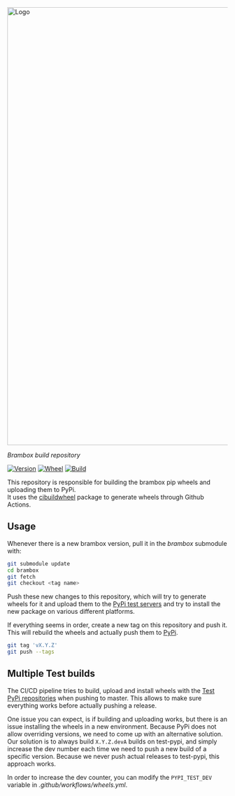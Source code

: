 <img src="https://gitlab.com/EAVISE/brambox/raw/master/docs/.static/logo-wide.png" alt="Logo" width="1000" />

_Brambox build repository_

[![Version][version-badge]][pypi-url]
[![Wheel][wheel-badge]][wheel-url]
[![Build][build-badge]][build-url]


This repository is responsible for building the brambox pip wheels and uploading them to PyPi.  
It uses the [cibuildwheel](https://github.com/joerick/cibuildwheel) package to generate wheels through Github Actions.

## Usage
Whenever there is a new brambox version, pull it in the _brambox_ submodule with:
``` bash
git submodule update
cd brambox
git fetch
git checkout <tag name>
```

Push these new changes to this repository, which will try to generate wheels for it and upload them to the [PyPi test servers](https://test.pypi.org/project/brambox/)
and try to install the new package on various different platforms.

If everything seems in order, create a new tag on this repository and push it.
This will rebuild the wheels and actually push them to [PyPi](https://pypi.org/project/brambox/).

``` bash
git tag 'vX.Y.Z'
git push --tags
```

## Multiple Test builds
The CI/CD pipeline tries to build, upload and install wheels with the [Test PyPi repositories](https://test.pypi.org/project/brambox/) when pushing to master.
This allows to make sure everything works before actually pushing a release.

One issue you can expect, is if building and uploading works, but there is an issue installing the wheels in a new environment.
Because PyPi does not allow overriding versions, we need to come up with an alternative solution.
Our solution is to always build `X.Y.Z.devA` builds on test-pypi, and simply increase the dev number each time we need to push a new build of a specific version.
Because we never push actual releases to test-pypi, this approach works.

In order to increase the dev counter, you can modify the `PYPI_TEST_DEV` variable in *.github/workflows/wheels.yml*.


[version-badge]: https://img.shields.io/pypi/v/brambox.svg?label=version
[pypi-url]: https://pypi.org/project/brambox/
[wheel-badge]: https://img.shields.io/pypi/wheel/brambox.svg
[wheel-url]: https://pypi.org/project/brambox
[build-badge]: https://github.com/eavise-kul/brambox-build/actions/workflows/wheels.yml/badge.svg
[build-url]: https://github.com/eavise-kul/brambox-build/actions/workflows/wheels.yml
